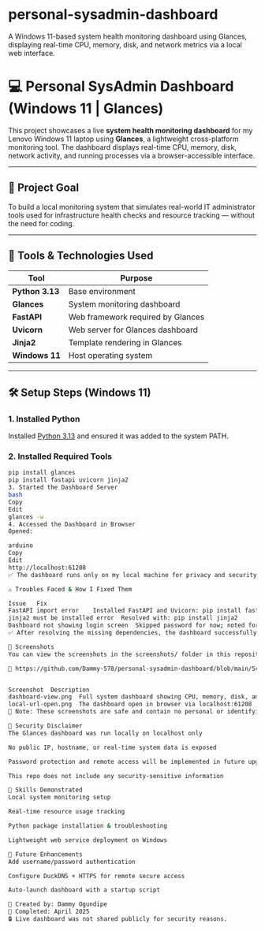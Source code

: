 # personal-sysadmin-dashboard
A Windows 11-based system health monitoring dashboard using Glances, displaying real-time CPU, memory, disk, and network metrics via a local web interface.
# 💻 Personal SysAdmin Dashboard (Windows 11 | Glances)

This project showcases a live **system health monitoring dashboard** for my Lenovo Windows 11 laptop using **Glances**, a lightweight cross-platform monitoring tool. The dashboard displays real-time CPU, memory, disk, network activity, and running processes via a browser-accessible interface.

---

## 🎯 Project Goal

To build a local monitoring system that simulates real-world IT administrator tools used for infrastructure health checks and resource tracking — without the need for coding.

---

## 🧰 Tools & Technologies Used

| Tool | Purpose |
|------|---------|
| **Python 3.13** | Base environment |
| **Glances** | System monitoring dashboard |
| **FastAPI** | Web framework required by Glances |
| **Uvicorn** | Web server for Glances dashboard |
| **Jinja2** | Template rendering in Glances |
| **Windows 11** | Host operating system |

---

## 🛠️ Setup Steps (Windows 11)

### 1. Installed Python
Installed [Python 3.13](https://www.python.org/downloads/) and ensured it was added to the system PATH.

### 2. Installed Required Tools
```bash
pip install glances
pip install fastapi uvicorn jinja2
3. Started the Dashboard Server
bash
Copy
Edit
glances -w
4. Accessed the Dashboard in Browser
Opened:

arduino
Copy
Edit
http://localhost:61208
✅ The dashboard runs only on my local machine for privacy and security.

⚠️ Troubles Faced & How I Fixed Them

Issue	Fix
FastAPI import error	Installed FastAPI and Uvicorn: pip install fastapi uvicorn
jinja2 must be installed error	Resolved with: pip install jinja2
Dashboard not showing login screen	Skipped password for now; noted for future improvement
✅ After resolving the missing dependencies, the dashboard successfully launched in the browser.

📸 Screenshots
You can view the screenshots in the screenshots/ folder in this repository:

🔗 https://github.com/Dammy-578/personal-sysadmin-dashboard/blob/main/Screenshot%202025-04-25%20154914.png


Screenshot	Description
dashboard-view.png	Full system dashboard showing CPU, memory, disk, and network stats
local-url-open.png	The dashboard open in browser via localhost:61208
📌 Note: These screenshots are safe and contain no personal or identifying information.

🔐 Security Disclaimer
The Glances dashboard was run locally on localhost only

No public IP, hostname, or real-time system data is exposed

Password protection and remote access will be implemented in future upgrades

This repo does not include any security-sensitive information

🧠 Skills Demonstrated
Local system monitoring setup

Real-time resource usage tracking

Python package installation & troubleshooting

Lightweight web service deployment on Windows

🚀 Future Enhancements
Add username/password authentication

Configure DuckDNS + HTTPS for remote secure access

Auto-launch dashboard with a startup script

📍 Created by: Dammy Ogundipe
📅 Completed: April 2025
🔒 Live dashboard was not shared publicly for security reasons.

